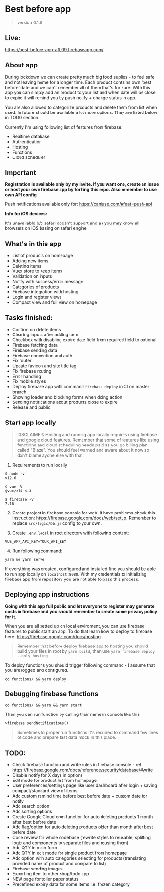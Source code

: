 # Best before app
> version 0.1.0

## Live:
https://best-before-app-afb09.firebaseapp.com/

## About app
During lockdown we can create pretty much big food suplies - to feel safe and not leaving home for a longer time. Each product contains own 'best before' date and we can't remember all of them that's for sure. With this app you can simply add an product to your list and when date will be close to expire it will remind you by push notify + change status in app.

You are also allowed to categorize products and delete them from list when used. In future should be available a lot more options. They are listed below in TODO section.

Currently I'm using following list of features from firebase:
- Realtime database
- Authentication
- Hosting
- Functions
- Cloud scheduler

## Important
**Registration is available only by my invite. If you want one, create an issue or host your own firebase app by forking this repo. Also remember to use own API config**

Push notifications available only for:
https://caniuse.com/#feat=push-api

**Info for iOS devices:**

It's unavailable b/c safari doesn't support and as you may know all browsers on iOS basing on safari engine

## What's in this app
- List of products on homepage
- Adding new items
- Deleting items
- Vuex store to keep items
- Validation on inputs
- Notify with success/error message
- Categories of products
- Firebase integration with hosting
- Login and register views
- Compact view and full view on homepage

## Tasks finished:
- Confirm on delete items
- Clearing inputs after adding item
- Checkbox with disabling expire date field from required field to optional
- Firebase fetching data
- Firebase sending data
- Firebase connection and auth
- Fix router
- Update favicon and site title tag
- Fix firebase routing
- Error handling
- Fix mobile styles
- Deploy firebase app with command `firebase deploy` in CI on master branch
- Showing loader and blocking forms when doing action
- Sending notifications about products close to expire
- Release and public

## Start app locally
> DISCLAIMER: Hosting and running app locally requires using firebase and google cloud features. Remember that some of features like using functions and cloud scheduling needs paid as you go billing plan called "Blaze". You should feel warned and aware about it now so don't blame ayone else with that.

1. Requirements to run locally
```
$ node -v
v12.6

$ vue -V
@vue/cli 4.3

$ firebase -V
7.16
```

2. Create project in firebase console for web. If have problems check this instruction: https://firebase.google.com/docs/web/setup. Remember to replace `src/logic/Db.js` config to your own.

3. Create `.env.local` in root directory with following content:
```
VUE_APP_API_KEY=YOUR_API_KEY
```

4. Run following command:
```cli
yarn && yarn serve
```

If everything was created, configured and installed fine you should be able to run app locally on `localhost:8080`. With my credentials to initializing firebase app from repository you are not able to pass this process.

## Deploying app instructions
**Going with this app full public and let everyone to register may generate costs in firebase and you should remember to create some privacy policy for it.**

When you are all setted up on local enviroment, you can use firebase features to public start an app. To do that learn how to deploy to firebase here: https://firebase.google.com/docs/hosting

> Remember that before deploy firebase app to hosting you should build your files in root by `yarn build`, than use `yarn firebase deploy --only hosting`

To deploy functions you should trigger following command - I assume that you are logged and configured.

```
cd functions/ && yarn deploy
```

## Debugging firebase functions
```
cd functions/ && yarn && yarn start
```

Than you can run function by calling their name in console like this

```
>firebase sendNotifications()
```

> Sometimes to proper run functions it's required to command few lines of code and prepare fast data mock in this place.

## TODO:
- Check firebase function and write rules in firebase.console - ref https://firebase.google.com/docs/reference/security/database/#write
- Disable notify for X days in options
- Edit mode for product list from homepage
- User preferences/settings page like user dashboard after login + saving compact/standard view of items
- Add custom remind time before best before date + custom date for notify
- Add search option
- Add sorting options
- Create Google Cloud cron function for auto deleting products 1 month after best before date
- Add flag/option for auto deleting products older than month after best before date
- Code review for whole codebase (rewrite styles to reusable, splitting logic and components to separate files and reusing them)
- Add QTY in main form
- Add QTY in edit mode for single product from homepage
- Add option with auto categories selecting for products (translating provided name of product and compare to list)
- Firebase sending images
- Exporting item to other shop/todo app
- NEW page for toiler paper status
- Predefined expiry data for some items i.e. frozen category
